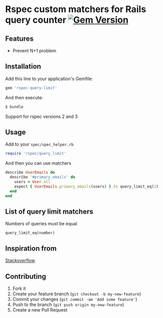 # Rspec custom matchers for Rails query counter [![Gem Version](https://badge.fury.io/rb/rspec-query-limit.png)](http://badge.fury.io/rb/rspec-query-limit)

## Features

- Prevent N+1 problem

## Installation

Add this line to your application's Gemfile:

```ruby
gem 'rspec-query-limit'
```

And then execute:
```bash
$ bundle
```

Support for rspec versions 2 and 3

## Usage

Add to your ```spec/spec_helper.rb```

```ruby
require 'rspec/query_limit'
```

And then you can use matchers
```ruby
describe UserEmails do
  describe '#primary_emails' do
    users = User.all
    expect { UserEmails.primary_emails(users) }.to query_limit_eq(2)
  end
end
```

## List of query limit matchers
Numbers of queries must be equal

```
query_limit_eq(number)
```

## Inspiration from
[Stackoverflow](http://stackoverflow.com/questions/5490411/counting-the-number-of-queries-performed)

## Contributing

1. Fork it
2. Create your feature branch (`git checkout -b my-new-feature`)
3. Commit your changes (`git commit -am 'Add some feature'`)
4. Push to the branch (`git push origin my-new-feature`)
5. Create a new Pull Request
